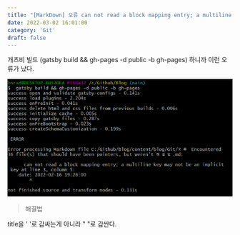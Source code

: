 ```yaml
---
title: "[MarkDown] 오류 can not read a block mapping entry; a multiline key may not be an implicit key 해결법"
date: 2022-03-02 16:01:00
category: 'Git'
draft: false
---
```


개츠비 빌드 (gatsby build && gh-pages -d public -b gh-pages) 하니까 이런 오류가 났다.

![](./images/220302_01.png)

> 해결법

title을 ' '로 감싸는게 아니라 " "로 감싼다.